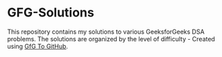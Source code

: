 
# GFG-Solutions

This repository contains my solutions to various GeeksforGeeks DSA problems. The solutions are organized by the level of difficulty - Created using [GfG To GitHub](https://chromewebstore.google.com/detail/gfg-to-github/gojabhkegjnlnklkkpkglaembhlknkgk).
